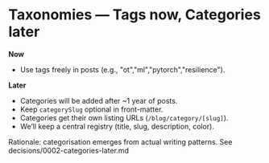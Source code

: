 # Taxonomies — Tags now, Categories later

**Now**
- Use tags freely in posts (e.g., "ot","ml","pytorch","resilience").

**Later**
- Categories will be added after ~1 year of posts.
- Keep `categorySlug` optional in front-matter.
- Categories get their own listing URLs (`/blog/category/[slug]`).
- We’ll keep a central registry (title, slug, description, color).

Rationale: categorisation emerges from actual writing patterns. See decisions/0002-categories-later.md
